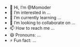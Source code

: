 - 👋 Hi, I’m @Momoder
- 👀 I’m interested in ...
- 🌱 I’m currently learning ...
- 💞️ I’m looking to collaborate on ...
- 📫 How to reach me ...
- 😄 Pronouns: ...
- ⚡ Fun fact: ...

<!---
Momoder/Momoder is a ✨ special ✨ repository because its `README.md` (this file) appears on your GitHub profile.
You can click the Preview link to take a look at your changes.
--->
